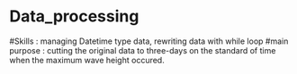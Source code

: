 # Data_processing
#Skills : managing Datetime type data, rewriting data with while loop
#main purpose : cutting the original data to three-days on the standard of time when the maximum wave height occured. 
